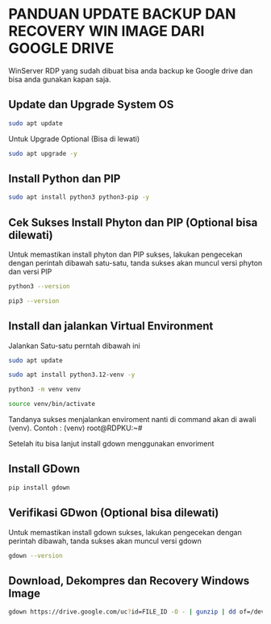 # PANDUAN UPDATE BACKUP DAN RECOVERY WIN IMAGE DARI GOOGLE DRIVE
WinServer RDP yang sudah dibuat bisa anda backup ke Google drive dan bisa anda gunakan kapan saja.

## Update dan Upgrade System OS 
```bash
sudo apt update
```
Untuk Upgrade Optional (Bisa di lewati)
```bash
sudo apt upgrade -y
```

## Install Python dan PIP
```bash
sudo apt install python3 python3-pip -y
```
## Cek Sukses Install Phyton dan PIP (Optional bisa dilewati)
Untuk memastikan install phyton dan PIP sukses, lakukan pengecekan dengan perintah dibawah satu-satu, tanda sukses akan muncul versi phyton dan versi PIP
```bash
python3 --version
```
```bash
pip3 --version
```
## Install dan jalankan Virtual Environment
Jalankan Satu-satu perntah dibawah ini
```bash
sudo apt update
```
```bash
sudo apt install python3.12-venv -y
```
```bash
python3 -m venv venv
```
```bash
source venv/bin/activate
```
Tandanya sukses menjalankan enviroment nanti di command akan di awali (venv).
Contoh :
(venv) root@RDPKU:~#

Setelah itu bisa lanjut install gdown menggunakan envoriment

## Install GDown
```bash
pip install gdown
```
## Verifikasi GDwon  (Optional bisa dilewati)
Untuk memastikan install gdown sukses, lakukan pengecekan dengan perintah dibawah, tanda sukses akan muncul versi gdown
```bash
gdown --version
```
## Download, Dekompres dan Recovery Windows Image
```bash
gdown https://drive.google.com/uc?id=FILE_ID -O - | gunzip | dd of=/dev/vda
```
